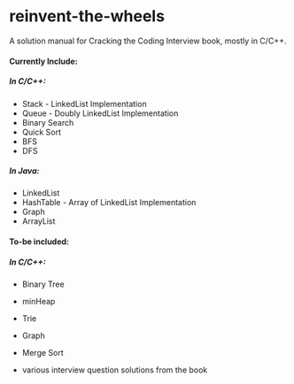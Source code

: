 # reinvent-the-wheels
A solution manual for Cracking the Coding Interview book, mostly in C/C++.

#### Currently Include:

##### In C/C++:
- Stack - LinkedList Implementation
- Queue - Doubly LinkedList Implementation
- Binary Search
- Quick Sort
- BFS
- DFS

##### In Java:
- LinkedList
- HashTable - Array of LinkedList Implementation
- Graph
- ArrayList

#### To-be included:
##### In C/C++:
- Binary Tree
- minHeap
- Trie
- Graph

- Merge Sort

- various interview question solutions from the book
